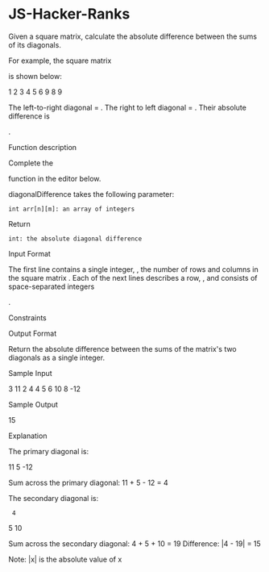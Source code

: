 # JS-Hacker-Ranks
Given a square matrix, calculate the absolute difference between the sums of its diagonals.

For example, the square matrix

is shown below:

1 2 3
4 5 6
9 8 9  

The left-to-right diagonal =
. The right to left diagonal = . Their absolute difference is

.

Function description

Complete the

function in the editor below.

diagonalDifference takes the following parameter:

    int arr[n][m]: an array of integers

Return

    int: the absolute diagonal difference

Input Format

The first line contains a single integer,
, the number of rows and columns in the square matrix .
Each of the next lines describes a row, , and consists of space-separated integers

.

Constraints

Output Format

Return the absolute difference between the sums of the matrix's two diagonals as a single integer.

Sample Input

3
11 2 4
4 5 6
10 8 -12

Sample Output

15

Explanation

The primary diagonal is:

11
   5
     -12

Sum across the primary diagonal: 11 + 5 - 12 = 4

The secondary diagonal is:

     4
   5
10

Sum across the secondary diagonal: 4 + 5 + 10 = 19
Difference: |4 - 19| = 15

Note: |x| is the absolute value of x
